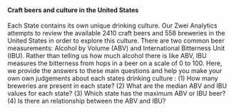 #### Craft beers and culture in the United States

Each State contains its own unique drinking culture. Our Zwei Analytics attempts to review the available 2410 craft beers and 558 breweries in the United States in order to explore this culture. There are two common beer measurements: Alcohol by Volume (ABV) and International Bitterness Unit (IBU). Rather than telling us how much alcohol there is like ABV, IBU measures the bitterness from hops in a beer on a scale of 0 to 100. Here, we provide the answers to these main questions and help you make your own own judgements about each states drinking culture : (1) How many breweries are present in each state? (2) What are the median ABV and IBU values for each state? (3) Which state has the maximum ABV or IBU beer? (4) Is there an relationship between the ABV and IBU?
